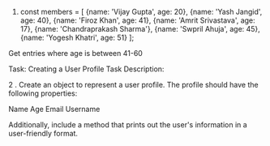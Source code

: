 1.  const members = [ {name: 'Vijay Gupta', age: 20}, {name: 'Yash Jangid', age: 40}, {name: 'Firoz Khan', age: 41}, {name: 'Amrit Srivastava', age: 17}, {name: 'Chandraprakash Sharma'}, {name: 'Swpril Ahuja', age: 45}, {name: 'Yogesh Khatri', age: 51} ];

Get entries where age is between 41-60

Task: Creating a User Profile
Task Description:

2 . Create an object to represent a user profile. The profile should have the following properties:

Name
Age
Email
Username

Additionally, include a method that prints out the user's information in a user-friendly format.
